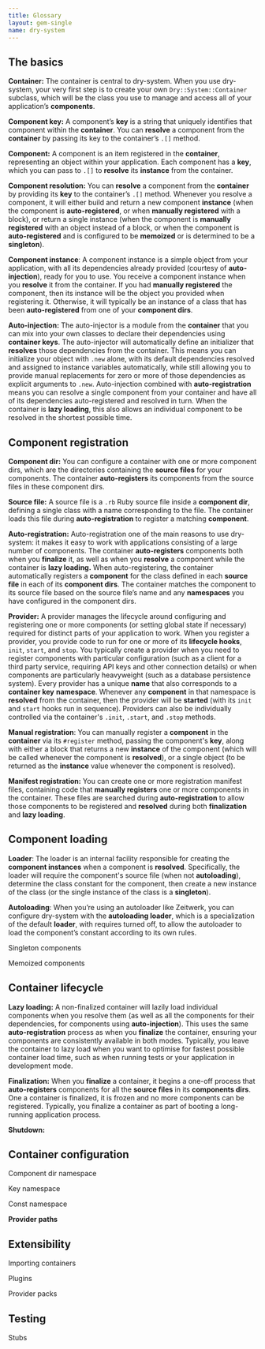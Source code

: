 ```yaml
---
title: Glossary
layout: gem-single
name: dry-system
---
```


## The basics

**Container:** The container is central to dry-system. When you use dry-system, your very first step is to create your own `Dry::System::Container` subclass, which will be the class you use to manage and access all of your application’s **components**.

**Component key:** A component’s **key** is a string that uniquely identifies that component within the **container**. You can **resolve** a component from the **container** by passing its key to the container’s `.[]` method.

**Component:** A component is an item registered in the **container**, representing an object within your application. Each component has a **key**, which you can pass to `.[]` to **resolve** its **instance** from the container.

**Component resolution:** You can **resolve** a component from the **container** by providing its **key** to the container’s `.[]` method. Whenever you resolve a component, it will either build and return a new component **instance** (when the component is **auto-registered**, or when **manually registered** with a block), or return a single instance (when the component is **manually registered** with an object instead of a block, or when the component is **auto-registered** and is configured to be **memoized** or is determined to be a **singleton**).

**Component instance**: A component instance is a simple object from your application, with all its dependencies already provided (courtesy of **auto-injection**), ready for you to use. You receive a component instance when you **resolve** it from the container. If you had **manually registered** the component, then its instance will be the object you provided when registering it. Otherwise, it will typically be an instance of a class that has been **auto-registered** from one of your **component dirs**.

**Auto-injection:** The auto-injector is a module from the **container** that you can mix into your own classes to declare their dependencies using **container keys**. The auto-injector will automatically define an initializer that **resolves** those dependencies from the container. This means you can initialize your object with `.new` alone, with its default dependencies resolved and assigned to instance variables automatically, while still allowing you to provide manual replacements for zero or more of those dependencies as explicit arguments to `.new`. Auto-injection combined with **auto-registration** means you can resolve a single component from your container and have all of its dependencies auto-registered and resolved in turn. When the container is **lazy loading**, this also allows an individual component to be resolved in the shortest possible time.

## Component registration

**Component dir:** You can configure a container with one or more component dirs, which are the directories containing the **source files** for your components. The container **auto-registers** its components from the source files in these component dirs.

**Source file:** A source file is a `.rb` Ruby source file inside a **component dir**, defining a single class with a name corresponding to the file. The container loads this file during **auto-registration** to register a matching **component**.

**Auto-registration:** Auto-registration one of the main reasons to use dry-system: it makes it easy to work with applications consisting of a large number of components. The container **auto-registers** components both when you **finalize** it, as well as when you **resolve** a component while the container is **lazy loading.**  When auto-registering, the container automatically registers a **component** for the class defined in each **source file** in each of its **component dirs**. The container matches the component to its source file based on the source file’s name and any **namespaces** you have configured in the component dirs.

**Provider:** A provider manages the lifecycle around configuring and registering one or more components (or setting global state if necessary) required for distinct parts of your application to work. When you register a provider, you provide code to run for one or more of its **lifecycle hooks**, `init`, `start`, and `stop`. You typically create a provider when you need to register components with particular configuration (such as a client for a third party service, requiring API keys and other connection details) or when components are particularly heavyweight (such as a database persistence system). Every provider has a unique **name** that also corresponds to a **container key** **namespace**. Whenever any **component** in that namespace is **resolved** from the container, then the provider will be **started** (with its `init` and `start` hooks run in sequence). Providers can also be individually controlled via the container's `.init`, `.start`, and `.stop` methods.

**Manual registration**: You can manually register a **component** in the **container** via its `#register` method, passing the component's **key**, along with either a block that returns a new **instance** of the component (which will be called whenever the component is **resolved**), or a single object (to be returned as the **instance** value whenever the component is resolved).

**Manifest registration:** You can create one or more registration manifest files, containing code that **manually registers** one or more components in the container. These files are searched during **auto-registration** to allow those components to be registered and **resolved** during both **finalization** and **lazy loading**.

## Component loading

**Loader**: The loader is an internal facility responsible for creating the **component instances** when a component is **resolved**. Specifically, the loader will require the component's source file (when not **autoloading**), determine the class constant for the component, then create a new instance of the class (or the single instance of the class is a **singleton**).

**Autoloading**: When you’re using an autoloader like Zeitwerk, you can configure dry-system with the **autoloading loader**, which is a specialization of the default **loader**, with requires turned off, to allow the autoloader to load the component’s constant according to its own rules.

Singleton components

Memoized components

## Container lifecycle

**Lazy loading:** A non-finalized container will lazily load individual components when you resolve them (as well as all the components for their dependencies, for components using **auto-injection**). This uses the same **auto-registration** process as when you **finalize** the container, ensuring your components are consistently available in both modes. Typically, you leave the container to lazy load when you want to optimise for fastest possible container load time, such as when running tests or your application in development mode.

**Finalization:** When you **finalize** a container, it begins a one-off process that **auto-registers** components for all the **source files** in its **components dirs**. One a container is finalized, it is frozen and no more components can be registered. Typically, you finalize a container as part of booting a long-running application process.

**Shutdown:**

## Container configuration

Component dir namespace

Key namespace

Const namespace

**Provider paths**

## Extensibility

Importing containers

Plugins

Provider packs

## Testing

Stubs
